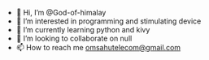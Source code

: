 - 👋 Hi, I’m @God-of-himalay
- 👀 I’m interested in programming and stimulating device
- 🌱 I’m currently learning python and kivy
- 💞️ I’m looking to collaborate on null
- 📫 How to reach me omsahutelecom@gmail.com

<!---
God-of-himalay/God-of-himalay is a ✨ special ✨ repository because its `README.md` (this file) appears on your GitHub profile.
You can click the Preview link to take a look at your changes.
--->
